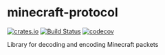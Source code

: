 minecraft-protocol
============
[![crates.io](https://img.shields.io/crates/v/minecraft-protocol.svg)](https://crates.io/crates/minecraft-protocol)
[![Build Status](https://travis-ci.com/eihwaz/minecraft-protocol.svg?branch=master)](https://travis-ci.com/eihwaz/minecraft-protocol)
[![codecov](https://codecov.io/gh/eihwaz/minecraft-protocol/branch/master/graph/badge.svg)](https://codecov.io/gh/eihwaz/minecraft-protocol)

Library for decoding and encoding Minecraft packets
